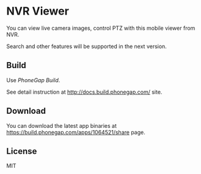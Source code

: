 NVR Viewer
==========

You can view live camera images, control PTZ with this mobile viewer from NVR.

Search and other features will be supported in the next version.

## Build ##

Use *PhoneGap Build*.

See detail instruction at http://docs.build.phonegap.com/ site.

## Download ##

You can download the latest app binaries at https://build.phonegap.com/apps/1064521/share page.

## License ##

MIT
